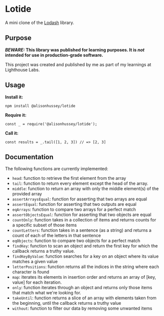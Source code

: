 # Lotide

A mini clone of the [Lodash](https://lodash.com) library.

## Purpose

**_BEWARE:_ This library was published for learning purposes. It is _not_ intended for use in production-grade software.**

This project was created and published by me as part of my learnings at Lighthouse Labs. 

## Usage

**Install it:**

`npm install @alisonhussey/lotide`

**Require it:**

`const _ = require('@alisonhussey/lotide');`

**Call it:**

`const results = _.tail([1, 2, 3]) // => [2, 3]`

## Documentation

The following functions are currently implemented:

* `head`: function to retrieve the first element from the array
* `tail`: function to return every element except the head of the array.
* `middle`: function to return an array with only the middle element(s) of the provided array
* `assertArraysEqual`: function for asserting that two arrays are equal
* `assertEqual`: function for asserting that two outputs are equal
* `eqArrays`: function to compare two arrays for a perfect match
* `assertObjectsEqual`: function for asserting that two objects are equal
* `countOnly`: function takes in a collection of items and returns counts for a specific subset of those items
* `countLetters`: function takes in a sentence (as a string) and returns a count of each of the letters in that sentence
* `eqObjects`: function to compare two objects for a perfect match
* `findKey`: function to scan an object and return the first key for which the callback returns a truthy value.
* `findKeyByValue`: function searches for a key on an object where its value matches a given value
* `letterPositions`: function returns all the indices in the string where each character is found
* `map`: iterates its elements in insertion order and returns an array of [key, value] for each iteration.
* `only`: function iterates through an object and returns only those items that match what we're looking for.
* `takeUntil`:  function returns a slice of an array with elements taken from the beginning, until the callback returns a truthy value
* `without`: function to filter our data by removing some unwanted items